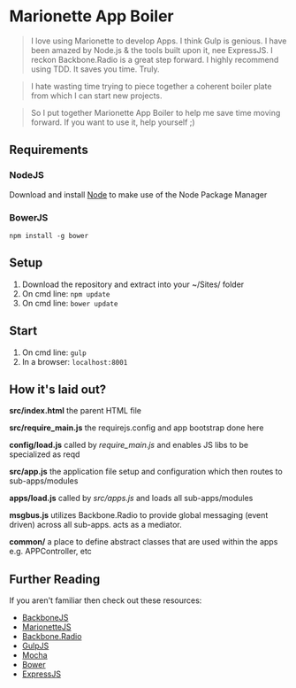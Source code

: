 # Marionette App Boiler

>I love using Marionette to develop Apps.
I think Gulp is genious.
I have been amazed by Node.js & the tools built upon it, nee ExpressJS.
I reckon Backbone.Radio is a great step forward.
I highly recommend using TDD. It saves you time. Truly.

>I hate wasting time trying to piece together a coherent boiler plate from which I can start new projects.
 
>So I put together Marionette App Boiler to help me save time moving forward. If you want to use it, help yourself ;)

## Requirements
### NodeJS
Download and install [Node](http://node.org) to make use of the Node Package Manager

### BowerJS
`npm install -g bower`

## Setup
1. Download the repository and extract into your ~/Sites/ folder
2. On cmd line: `npm update`
3. On cmd line: `bower update`

## Start
1. On cmd line: `gulp`
2. In a browser: `localhost:8001`

## How it's laid out?
**src/index.html**
the parent HTML file

**src/require_main.js**
the requirejs.config and app bootstrap done here
    
**config/load.js**
called by *require_main.js* and enables JS libs to be specialized as reqd


**src/app.js**
the application file setup and configuration which then routes to sub-apps/modules

**apps/load.js**
 called by *src/apps.js* and loads all sub-apps/modules
 
**msgbus.js**
utilizes Backbone.Radio to provide global messaging (event driven) across all sub-apps. acts as a mediator.
    
**common/**
a place to define abstract classes that are used within the apps e.g. APPController, etc

## Further Reading
If you aren't familiar then check out these resources:

- [BackboneJS](http://backbonejs.org)
- [MarionetteJS](http://marionettejs.com)
- [Backbone.Radio](https://github.com/jmeas/backbone.radio)
- [GulpJS](http://gulpjs.com)
- [Mocha](http://visionmedia.github.io/mocha/)
- [Bower](http://bower.io/)
- [ExpressJS](http://expressjs.com/)

    
 
